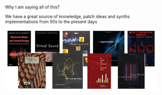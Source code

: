 Why I am saying all of this?

<p class="fragment">We have a great source of knowledge, patch ideas and synths implementations from 50s to the present days</p>
<p class="fragment">
  <img src="../images/books.png">
</p>
